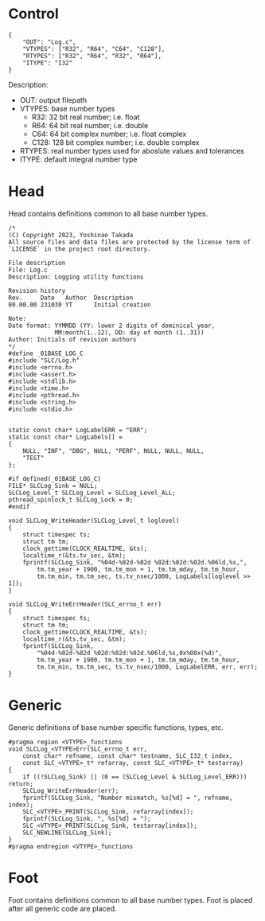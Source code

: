 # Control
```
{
    "OUT": "Log.c",
    "VTYPES": ["R32", "R64", "C64", "C128"],
    "RTYPES": ["R32", "R64", "R32", "R64"],
    "ITYPE": "I32"
}
```
Description:
* OUT: output filepath
* VTYPES: base number types
    - R32: 32 bit real number; i.e. float
    - R64: 64 bit real number; i.e. double
    - C64: 64 bit complex number; i.e. float complex
    - C128: 128 bit complex number; i.e. double complex
* RTYPES: real number types used for aboslute values and tolerances
* ITYPE: default integral number type
# Head
Head contains definitions common to all base number types.
```
/*
(C) Copyright 2023, Yoshinao Takada
All source files and data files are protected by the license term of
`LICENSE` in the project root directory.

File description
File: Log.c
Description: Logging utility functions

Revision history
Rev.     Date   Author  Description
00.00.00 231030 YT      Initial creation

Note:
Date format: YYMMDD (YY: lower 2 digits of dominical year, 
             MM:month(1..12), DD: day of month (1..31))
Author: Initials of revision authors
*/
#define _01BASE_LOG_C
#include "SLC/Log.h"
#include <errno.h>
#include <assert.h>
#include <stdlib.h>
#include <time.h>
#include <pthread.h>
#include <string.h>
#include <stdio.h>


static const char* LogLabelERR = "ERR";
static const char* LogLabels[] =
{
    NULL, "INF", "DBG", NULL, "PERF", NULL, NULL, NULL,
    "TEST"
};

#if defined(_01BASE_LOG_C)
FILE* SLCLog_Sink = NULL;
SLCLog_Level_t SLCLog_Level = SLCLog_Level_ALL;
pthread_spinlock_t SLCLog_Lock = 0;
#endif

void SLCLog_WriteHeader(SLCLog_Level_t loglevel)
{
    struct timespec ts;
    struct tm tm;
    clock_gettime(CLOCK_REALTIME, &ts);
    localtime_r(&ts.tv_sec, &tm);
    fprintf(SLCLog_Sink, "%04d-%02d-%02d %02d:%02d:%02d.%06ld,%s,",
        tm.tm_year + 1900, tm.tm_mon + 1, tm.tm_mday, tm.tm_hour,
        tm.tm_min, tm.tm_sec, ts.tv_nsec/1000, LogLabels[loglevel >> 1]);
}

void SLCLog_WriteErrHeader(SLC_errno_t err)
{
    struct timespec ts;
    struct tm tm;
    clock_gettime(CLOCK_REALTIME, &ts);
    localtime_r(&ts.tv_sec, &tm);
    fprintf(SLCLog_Sink,
        "%04d-%02d-%02d %02d:%02d:%02d.%06ld,%s,0x%08x(%d)",
        tm.tm_year + 1900, tm.tm_mon + 1, tm.tm_mday, tm.tm_hour,
        tm.tm_min, tm.tm_sec, ts.tv_nsec/1000, LogLabelERR, err, err);
}
```
# Generic
Generic definitions of base number specific functions, types, etc.
```
#pragma region <VTYPE>_functions
void SLCLog_<VTYPE>Err(SLC_errno_t err,
    const char* refname, const char* testname, SLC_I32_t index,
    const SLC_<VTYPE>_t* refarray, const SLC_<VTYPE>_t* testarray)
{
    if ((!SLCLog_Sink) || (0 == (SLCLog_Level & SLCLog_Level_ERR))) return;
    SLCLog_WriteErrHeader(err);
    fprintf(SLCLog_Sink, "Number mismatch, %s[%d] = ", refname, index);
    SLC_<VTYPE>_PRINT(SLCLog_Sink, refarray[index]);
    fprintf(SLCLog_Sink, ", %s[%d] = ");
    SLC_<VTYPE>_PRINT(SLCLog_Sink, testarray[index]);
    SLC_NEWLINE(SLCLog_Sink);
}
#pragma endregion <VTYPE>_functions
```
# Foot
Foot contains definitions common to all base number types.
Foot is placed after all generic code are placed.
```
```
